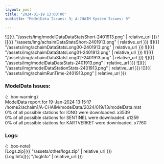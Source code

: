 ```yaml
---
layout: post
title: "2024-01-19 13:00:00"
subtitle: "ModelData Issues: 3; A-CHAIM System Issues: 0"

---
```


![]({{ "/assets/img/modelDataDataStatsShort-2401913.png" | relative_url }})
![]({{ "/assets/img/achaimDataStatsShort-2401913.png" | relative_url }})
![]({{ "/assets/img/achaimDataStatsLong00-2401913.png" | relative_url }})
![]({{ "/assets/img/achaimDataStatsLong01-2401913.png" | relative_url }})
![]({{ "/assets/img/achaimDataStatsLong02-2401913.png" | relative_url }})
![]({{ "/assets/img/modelDataDataStats-2401913.png" | relative_url }})
![]({{ "/assets/img/modelDataStationStats-2401913.png" | relative_url }})
![]({{ "/assets/img/achaimRunTime-2401913.png" | relative_url }})


### ModelData Issues:  
  
{: .box-warning}  
 ModelData report for 19-Jan-2024 13:15:17   
 /home2/achaim1/A-CHAIM/modelData/2024/019/13/modelData.mat   
 0% of all possible stations for IONO were downloaded. x3539   
 0% of all possible stations for SENTINEL were downloaded. x1259   
 0% of all possible stations for KARTVERKET were downloaded. x7760   
  


### Logs:  
  
{: .box-note}  
[Logs.zip]({{ "/assets/other/logs.zip" | relative_url }})  
[Log Info]({{ "/logInfo" | relative_url }})  
